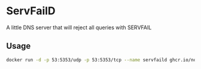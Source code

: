 # ServFailD

A little DNS server that will reject all queries with SERVFAIL

## Usage

```sh
docker run -d -p 53:5353/udp -p 53:5353/tcp --name servfaild ghcr.io/noisysockets/servfaild:latest
```